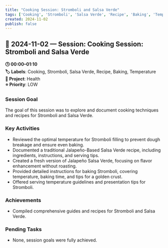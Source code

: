 ```yaml
---
title: "Cooking Session: Stromboli and Salsa Verde"
tags: ['Cooking', 'Stromboli', 'Salsa Verde', 'Recipe', 'Baking', 'Temperature']
created: 2024-11-02
publish: false
---
```


## 📅 2024-11-02 — Session: Cooking Session: Stromboli and Salsa Verde

**🕒 00:00–01:10**  
**🏷️ Labels**: Cooking, Stromboli, Salsa Verde, Recipe, Baking, Temperature  
**📂 Project**: Health  
**⭐ Priority**: LOW  


### Session Goal
The goal of this session was to explore and document cooking techniques and recipes for Stromboli and Salsa Verde.

### Key Activities
- Reviewed the optimal temperature for Stromboli filling to prevent dough breakage and ensure even baking.
- Documented a traditional Jalapeño-Based Salsa Verde recipe, including ingredients, instructions, and serving tips.
- Created a fresh version of Jalapeño Salsa Verde, focusing on flavor enhancement without roasting.
- Provided detailed instructions for baking Stromboli, covering temperature, baking time, and tips for a golden crust.
- Offered serving temperature guidelines and presentation tips for Stromboli.

### Achievements
- Compiled comprehensive guides and recipes for Stromboli and Salsa Verde.

### Pending Tasks
- None, session goals were fully achieved.
